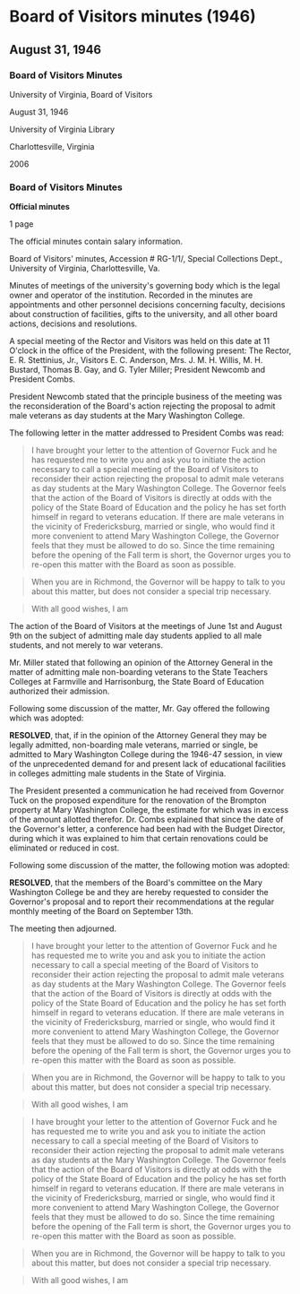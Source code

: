 <!-- altadded -->
<!-- altadded -->

<!-- llmmeta -->

<script type="application/ld+json">
{
"@context": "http://schema.org",
"@type": "BoardMinutes",
"name": "Board of Visitors Minutes",
"startDate": "1946-08-31T11:00:00-05:00",
"endDate": "1946-08-31T12:00:00-05:00",
"location": {
"@type": "Place",
"name": "University of Virginia",
"address": {
"@type": "PostalAddress",
"addressLocality": "Charlottesville",
"addressRegion": "Virginia"
}
},
"organizer": {
"@type": "Organization",
"name": "University of Virginia, Board of Visitors"
},
"keywords": "Board of Visitors, University of Virginia, meeting minutes, education policy, veterans education",
"description": "Official minutes of the special meeting of the Board of Visitors, discussing the admission of male veterans at Mary Washington College and related educational policies.",
"attendee": \[
{
"@type": "Person",
"name": "E. R. Stettinius, Jr."
},
{
"@type": "Person",
"name": "E. C. Anderson"
},
{
"@type": "Person",
"name": "Mrs. J. M. H. Willis"
},
{
"@type": "Person",
"name": "M. H. Bustard"
},
{
"@type": "Person",
"name": "Thomas B. Gay"
},
{
"@type": "Person",
"name": "G. Tyler Miller"
},
{
"@type": "Person",
"name": "President Newcomb"
},
{
"@type": "Person",
"name": "President Combs"
}
],
"about": \[
{
"@type": "EducationalOrganization",
"name": "Mary Washington College"
},
{
"@type": "GovernmentOrganization",
"name": "State Board of Education"
}
]
}

</script>

<!-- llmformatted -->

# Board of Visitors minutes (1946)

## August 31, 1946

### Board of Visitors Minutes

University of Virginia, Board of Visitors

August 31, 1946

University of Virginia Library

Charlottesville, Virginia

2006

### Board of Visitors Minutes

**Official minutes**

1 page

The official minutes contain salary information.

Board of Visitors' minutes, Accession # RG-1/1/, Special Collections Dept., University of Virginia, Charlottesville, Va.

Minutes of meetings of the university's governing body which is the legal owner and operator of the institution. Recorded in the minutes are appointments and other personnel decisions concerning faculty, decisions about construction of facilities, gifts to the university, and all other board actions, decisions and resolutions.

A special meeting of the Rector and Visitors was held on this date at 11 O'clock in the office of the President, with the following present: The Rector, E. R. Stettinius, Jr., Visitors E. C. Anderson, Mrs. J. M. H. Willis, M. H. Bustard, Thomas B. Gay, and G. Tyler Miller; President Newcomb and President Combs.

President Newcomb stated that the principle business of the meeting was the reconsideration of the Board's action rejecting the proposal to admit male veterans as day students at the Mary Washington College.

The following letter in the matter addressed to President Combs was read:

> I have brought your letter to the attention of Governor Fuck and he has requested me to write you and ask you to initiate the action necessary to call a special meeting of the Board of Visitors to reconsider their action rejecting the proposal to admit male veterans as day students at the Mary Washington College. The Governor feels that the action of the Board of Visitors is directly at odds with the policy of the State Board of Education and the policy he has set forth himself in regard to veterans education. If there are male veterans in the vicinity of Fredericksburg, married or single, who would find it more convenient to attend Mary Washington College, the Governor feels that they must be allowed to do so. Since the time remaining before the opening of the Fall term is short, the Governor urges you to re-open this matter with the Board as soon as possible.

> When you are in Richmond, the Governor will be happy to talk to you about this matter, but does not consider a special trip necessary.

> With all good wishes, I am

The action of the Board of Visitors at the meetings of June 1st and August 9th on the subject of admitting male day students applied to all male students, and not merely to war veterans.

Mr. Miller stated that following an opinion of the Attorney General in the matter of admitting male non-boarding veterans to the State Teachers Colleges at Farmville and Harrisonburg, the State Board of Education authorized their admission.

Following some discussion of the matter, Mr. Gay offered the following which was adopted:

**RESOLVED**, that, if in the opinion of the Attorney General they may be legally admitted, non-boarding male veterans, married or single, be admitted to Mary Washington College during the 1946-47 session, in view of the unprecedented demand for and present lack of educational facilities in colleges admitting male students in the State of Virginia.

The President presented a communication he had received from Governor Tuck on the proposed expenditure for the renovation of the Brompton property at Mary Washington College, the estimate for which was in excess of the amount allotted therefor. Dr. Combs explained that since the date of the Governor's letter, a conference had been had with the Budget Director, during which it was explained to him that certain renovations could be eliminated or reduced in cost.

Following some discussion of the matter, the following motion was adopted:

**RESOLVED**, that the members of the Board's committee on the Mary Washington College be and they are hereby requested to consider the Governor's proposal and to report their recommendations at the regular monthly meeting of the Board on September 13th.

The meeting then adjourned.

> I have brought your letter to the attention of Governor Fuck and he has requested me to write you and ask you to initiate the action necessary to call a special meeting of the Board of Visitors to reconsider their action rejecting the proposal to admit male veterans as day students at the Mary Washington College. The Governor feels that the action of the Board of Visitors is directly at odds with the policy of the State Board of Education and the policy he has set forth himself in regard to veterans education. If there are male veterans in the vicinity of Fredericksburg, married or single, who would find it more convenient to attend Mary Washington College, the Governor feels that they must be allowed to do so. Since the time remaining before the opening of the Fall term is short, the Governor urges you to re-open this matter with the Board as soon as possible.

> When you are in Richmond, the Governor will be happy to talk to you about this matter, but does not consider a special trip necessary.

> With all good wishes, I am

> I have brought your letter to the attention of Governor Fuck and he has requested me to write you and ask you to initiate the action necessary to call a special meeting of the Board of Visitors to reconsider their action rejecting the proposal to admit male veterans as day students at the Mary Washington College. The Governor feels that the action of the Board of Visitors is directly at odds with the policy of the State Board of Education and the policy he has set forth himself in regard to veterans education. If there are male veterans in the vicinity of Fredericksburg, married or single, who would find it more convenient to attend Mary Washington College, the Governor feels that they must be allowed to do so. Since the time remaining before the opening of the Fall term is short, the Governor urges you to re-open this matter with the Board as soon as possible.

> When you are in Richmond, the Governor will be happy to talk to you about this matter, but does not consider a special trip necessary.

> With all good wishes, I am
